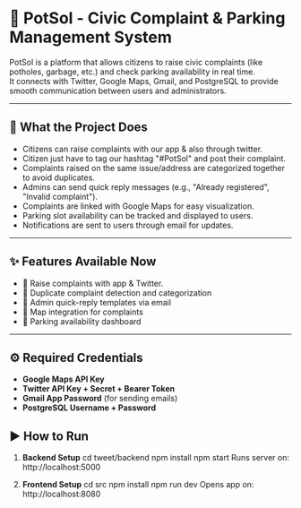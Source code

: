 # 🚀 PotSol - Civic Complaint & Parking Management System

PotSol is a platform that allows citizens to raise civic complaints (like potholes, garbage, etc.) and check parking availability in real time.  
It connects with Twitter, Google Maps, Gmail, and PostgreSQL to provide smooth communication between users and administrators.

---

## 📌 What the Project Does

- Citizens can raise complaints with our app & also through twitter.
- Citizen just have to tag our hashtag "#PotSol" and post their complaint. 
- Complaints raised on the same issue/address are categorized together to avoid duplicates.  
- Admins can send quick reply messages (e.g., "Already registered", "Invalid complaint").  
- Complaints are linked with Google Maps for easy visualization.  
- Parking slot availability can be tracked and displayed to users.  
- Notifications are sent to users through email for updates.  

---

## ✨ Features Available Now

- 📝 Raise complaints with app & Twitter. 
- 🔄 Duplicate complaint detection and categorization  
- 📩 Admin quick-reply templates via email  
- 📍 Map integration for complaints  
- 🚗 Parking availability dashboard  

---

## ⚙️ Required Credentials

- **Google Maps API Key**
- **Twitter API Key + Secret + Bearer Token**
- **Gmail App Password** (for sending emails)
- **PostgreSQL Username + Password**

## ▶️ How to Run

1. **Backend Setup**
   cd tweet/backend
   npm install
   npm start
   Runs server on: http://localhost:5000

2. **Frontend Setup**
    cd src
    npm install
    npm run dev
    Opens app on: http://localhost:8080
